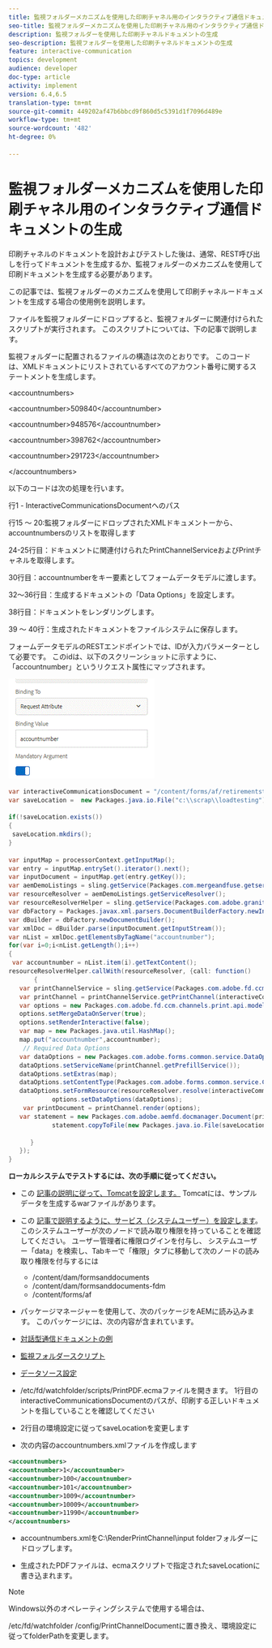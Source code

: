 ```yaml
---
title: 監視フォルダーメカニズムを使用した印刷チャネル用のインタラクティブ通信ドキュメントの生成
seo-title: 監視フォルダーメカニズムを使用した印刷チャネル用のインタラクティブ通信ドキュメントの生成
description: 監視フォルダーを使用した印刷チャネルドキュメントの生成
seo-description: 監視フォルダーを使用した印刷チャネルドキュメントの生成
feature: interactive-communication
topics: development
audience: developer
doc-type: article
activity: implement
version: 6.4,6.5
translation-type: tm+mt
source-git-commit: 449202af47b6bbcd9f860d5c5391d1f7096d489e
workflow-type: tm+mt
source-wordcount: '482'
ht-degree: 0%

---
```



# 監視フォルダーメカニズムを使用した印刷チャネル用のインタラクティブ通信ドキュメントの生成

印刷チャネルのドキュメントを設計およびテストした後は、通常、REST呼び出しを行ってドキュメントを生成するか、監視フォルダーのメカニズムを使用して印刷ドキュメントを生成する必要があります。

この記事では、監視フォルダーのメカニズムを使用して印刷チャネルードキュメントを生成する場合の使用例を説明します。

ファイルを監視フォルダーにドロップすると、監視フォルダーに関連付けられたスクリプトが実行されます。 このスクリプトについては、下の記事で説明します。

監視フォルダーに配置されるファイルの構造は次のとおりです。 このコードは、XMLドキュメントにリストされているすべてのアカウント番号に関するステートメントを生成します。

&lt;accountnumbers>

&lt;accountnumber>509840&lt;/accountnumber>

&lt;accountnumber>948576&lt;/accountnumber>

&lt;accountnumber>398762&lt;/accountnumber>

&lt;accountnumber>291723&lt;/accountnumber>

&lt;/accountnumbers>

以下のコードは次の処理を行います。

行1 - InteractiveCommunicationsDocumentへのパス

行15 ～ 20:監視フォルダーにドロップされたXMLドキュメントーから、accountnumbersのリストを取得します

24-25行目：ドキュメントに関連付けられたPrintChannelServiceおよびPrintチャネルを取得します。

30行目：accountnumberをキー要素としてフォームデータモデルに渡します。

32～36行目：生成するドキュメントの「Data Options」を設定します。

38行目：ドキュメントをレンダリングします。

39 ～ 40行：生成されたドキュメントをファイルシステムに保存します。

フォームデータモデルのRESTエンドポイントでは、IDが入力パラメーターとして必要です。 このidは、以下のスクリーンショットに示すように、「accountnumber」というリクエスト属性にマップされます。

![requestattribute](assets/requestattributeprintchannel.gif)

```java
var interactiveCommunicationsDocument = "/content/forms/af/retirementstatementprint/channels/print/";
var saveLocation =  new Packages.java.io.File("c:\\scrap\\loadtesting");

if(!saveLocation.exists())
{
 saveLocation.mkdirs();
}

var inputMap = processorContext.getInputMap();
var entry = inputMap.entrySet().iterator().next();
var inputDocument = inputMap.get(entry.getKey());
var aemDemoListings = sling.getService(Packages.com.mergeandfuse.getserviceuserresolver.GetResolver);
var resourceResolver = aemDemoListings.getServiceResolver();
var resourceResolverHelper = sling.getService(Packages.com.adobe.granite.resourceresolverhelper.ResourceResolverHelper);
var dbFactory = Packages.javax.xml.parsers.DocumentBuilderFactory.newInstance();
var dBuilder = dbFactory.newDocumentBuilder();
var xmlDoc = dBuilder.parse(inputDocument.getInputStream());
var nList = xmlDoc.getElementsByTagName("accountnumber");
for(var i=0;i<nList.getLength();i++)
{
 var accountnumber = nList.item(i).getTextContent();
resourceResolverHelper.callWith(resourceResolver, {call: function()
       {
   var printChannelService = sling.getService(Packages.com.adobe.fd.ccm.channels.print.api.service.PrintChannelService);
   var printChannel = printChannelService.getPrintChannel(interactiveCommunicationsDocument);
   var options = new Packages.com.adobe.fd.ccm.channels.print.api.model.PrintChannelRenderOptions();
   options.setMergeDataOnServer(true);
   options.setRenderInteractive(false);
   var map = new Packages.java.util.HashMap();
   map.put("accountnumber",accountnumber);
    // Required Data Options
   var dataOptions = new Packages.com.adobe.forms.common.service.DataOptions(); 
   dataOptions.setServiceName(printChannel.getPrefillService()); 
   dataOptions.setExtras(map); 
   dataOptions.setContentType(Packages.com.adobe.forms.common.service.ContentType.JSON);
   dataOptions.setFormResource(resourceResolver.resolve(interactiveCommunicationsDocument));
            options.setDataOptions(dataOptions); 
    var printDocument = printChannel.render(options);
   var statement = new Packages.com.adobe.aemfd.docmanager.Document(printDocument.getInputStream());
            statement.copyToFile(new Packages.java.io.File(saveLocation+"\\"+accountnumber+".pdf"));

      }
   });
}
```


**ローカルシステムでテストするには、次の手順に従ってください。**

* この [記事の説明に従って、Tomcatを設定します。](/help/forms/ic-print-channel-tutorial/set-up-tomcat.md) Tomcatには、サンプルデータを生成するwarファイルがあります。
* この [記事で説明するように、サービス（システムユーザー）を設定します](/help/forms/adaptive-forms/service-user-tutorial-develop.md)。
このシステムユーザーが次のノードで読み取り権限を持っていることを確認してください。 ユーザー管理者に権限ログインを付与し、 [](https://localhost:4502/useradmin) システムユーザー「data」を検索し、Tabキーで「権限」タブに移動して次のノードの読み取り権限を付与するには
   * /content/dam/formsanddocuments
   * /content/dam/formsanddocuments-fdm
   * /content/forms/af
* パッケージマネージャーを使用して、次のパッケージをAEMに読み込みます。 このパッケージには、次の内容が含まれています。


* [対話型通信ドキュメントの例](assets/retirementstatementprint.zip)
* [監視フォルダースクリプト](assets/printchanneldocumentusingwatchedfolder.zip)
* [データソース設定](assets/datasource.zip)

* /etc/fd/watchfolder/scripts/PrintPDF.ecmaファイルを開きます。 1行目のinteractiveCommunicationsDocumentのパスが、印刷する正しいドキュメントを指していることを確認してください

* 2行目の環境設定に従ってsaveLocationを変更します

* 次の内容のaccountnumbers.xmlファイルを作成します

```xml
<accountnumbers>
<accountnumber>1</accountnumber>
<accountnumber>100</accountnumber>
<accountnumber>101</accountnumber>
<accountnumber>1009</accountnumber>
<accountnumber>10009</accountnumber>
<accountnumber>11990</accountnumber>
</accountnumbers>
```


* accountnumbers.xmlをC:\RenderPrintChannel\input folderフォルダーにドロップします。

* 生成されたPDFファイルは、ecmaスクリプトで指定されたsaveLocationに書き込まれます。

>[!NOTE]
>
>Windows以外のオペレーティングシステムで使用する場合は、
>
>/etc/fd/watchfolder /config/PrintChannelDocumentに置き換え、環境設定に従ってfolderPathを変更します。

